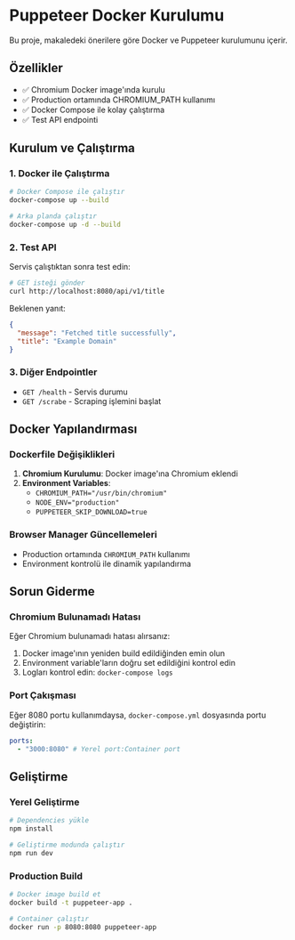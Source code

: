 # Puppeteer Docker Kurulumu

Bu proje, makaledeki önerilere göre Docker ve Puppeteer kurulumunu içerir.

## Özellikler

- ✅ Chromium Docker image'ında kurulu
- ✅ Production ortamında CHROMIUM_PATH kullanımı
- ✅ Docker Compose ile kolay çalıştırma
- ✅ Test API endpointi

## Kurulum ve Çalıştırma

### 1. Docker ile Çalıştırma

```bash
# Docker Compose ile çalıştır
docker-compose up --build

# Arka planda çalıştır
docker-compose up -d --build
```

### 2. Test API

Servis çalıştıktan sonra test edin:

```bash
# GET isteği gönder
curl http://localhost:8080/api/v1/title
```

Beklenen yanıt:

```json
{
  "message": "Fetched title successfully",
  "title": "Example Domain"
}
```

### 3. Diğer Endpointler

- `GET /health` - Servis durumu
- `GET /scrabe` - Scraping işlemini başlat

## Docker Yapılandırması

### Dockerfile Değişiklikleri

1. **Chromium Kurulumu**: Docker image'ına Chromium eklendi
2. **Environment Variables**:
   - `CHROMIUM_PATH="/usr/bin/chromium"`
   - `NODE_ENV="production"`
   - `PUPPETEER_SKIP_DOWNLOAD=true`

### Browser Manager Güncellemeleri

- Production ortamında `CHROMIUM_PATH` kullanımı
- Environment kontrolü ile dinamik yapılandırma

## Sorun Giderme

### Chromium Bulunamadı Hatası

Eğer Chromium bulunamadı hatası alırsanız:

1. Docker image'ının yeniden build edildiğinden emin olun
2. Environment variable'ların doğru set edildiğini kontrol edin
3. Logları kontrol edin: `docker-compose logs`

### Port Çakışması

Eğer 8080 portu kullanımdaysa, `docker-compose.yml` dosyasında portu değiştirin:

```yaml
ports:
  - "3000:8080" # Yerel port:Container port
```

## Geliştirme

### Yerel Geliştirme

```bash
# Dependencies yükle
npm install

# Geliştirme modunda çalıştır
npm run dev
```

### Production Build

```bash
# Docker image build et
docker build -t puppeteer-app .

# Container çalıştır
docker run -p 8080:8080 puppeteer-app
```
